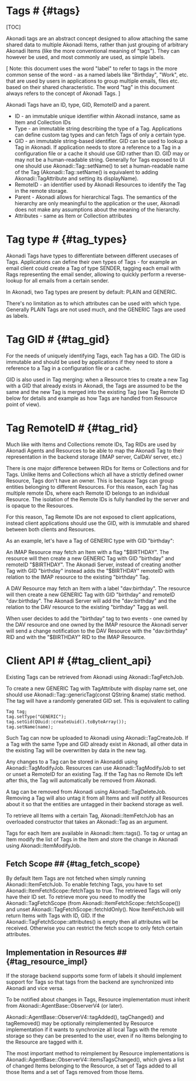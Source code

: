 # Tags # {#tags}

[TOC]

Akonadi tags are an abstract concept designed to allow attaching the same shared
data to multiple Akonadi Items, rather than just grouping of arbitrary Akonadi Items
(like the more conventional meaning of "tags"). They can however be used, and most
commonly are used, as simple labels.

[ Note: this document uses the word "label" to refer to tags in the more common sense
  of the word - as a named labels like "Birthday", "Work", etc. that are used by users
  in applications to group multiple emails, files etc. based on their shared characteristic.
  The word "tag" in this document always refers to the concept of Akonadi Tags. ]


Akonadi Tags have an ID, type, GID, RemoteID and a parent.

* ID - an immutable unique identifier within Akonadi instance, same as Item and Collection IDs
* Type - an immutable string describing the type of a Tag. Applications can define custom tag
  types and can fetch Tags of only a certain type.
* GID - an immutable string-based identifier. GID can be used to lookup a Tag in Akonadi. If
  application needs to store a reference to a Tag in a configuration file or a cache it should
  use GID rather than ID. GID may or may not be a human-readable string. Generally for Tags
  exposed to UI one should use Akonadi::Tag::setName() to set a human-readable name of the Tag
  (Akonadi::Tag::setName() is equivalent to adding Akonadi::TagAttribute and setting its displayName).
* RemoteID - an identifier used by Akonadi Resources to identify the Tag in the remote storage.
* Parent - Akonadi allows for hierarchical Tags. The semantics of the hierarchy are only meaningful
  to the application or the user, Akonadi does not make any assumptions about the meaning of the
  hierarchy.
* Attributes - same as Item or Collection attributes

# Tag type # {#tag_types} 

Akonadi Tags have types to differentiate between different usecases of Tags.
Applications can define their own types of Tags - for example an email client
could create a Tag of type SENDER, tagging each email with Rags representing
the email sender, allowing to quickly perform a reverse-lookup for all emails
from a certain sender.

In Akonadi, two Tag types are present by default: PLAIN and GENERIC.

There's no limitation as to which attributes can be used with which type. Generally
PLAIN Tags are not used much, and the GENERIC Tags are used as labels.


# Tag GID # {#tag_gid}

For the needs of uniquely identifying Tags, each Tag has a GID. The GID is immutable
and should be used by applications if they need to store a reference to a Tag in
a configuration file or a cache.

GID is also used in Tag merging: when a Resource tries to create a new Tag with a
GID that already exists in Akonadi, the Tags are assumed to be the same and the
new Tag is merged into the existing Tag (see Tag Remote ID below for details and
example as how Tags are handled from Resource point of view).



# Tag RemoteID # {#tag_rid}

Much like with Items and Collections remote IDs, Tag RIDs are used by Akonadi Agents
and Resources to be able to map the Akonadi Tag to their representation in the
backend storage (IMAP server, CalDAV server, etc.)

There is one major difference between RIDs for Items or Collections and for Tags.
Unlike Items and Collections which all have a strictly defined owner Resource,
Tags don't have an owner. This is because Tags can group entities belonging to
different Resources. For this reason, each Tag has multiple remote IDs, where
each Remote ID belongs to an individual Resource. The isolation of the Remote IDs
is fully handled by the server and is opaque to the Resources.

For this reason, Tag Remote IDs are not exposed to client applications, instead
client applications should use the GID, with is immutable and shared between
both clients and Resources.


As an example, let's have a Tag of GENERIC type with GID "birthday":

An IMAP Resource may fetch an Item with a flag "$BIRTHDAY". The resource will then
create a new GENERIC Tag with GID "birthday" and remoteID "$BIRTHDAY". The
Akonadi Server, instead of creating another Tag with GID "birthday" instead
adds the "$BIRTHDAY" remoteID with relation to the IMAP resource to the existing
"birthday" Tag.

A DAV Resource may fetch an Item with a label "dav:birthday". The resource will
then create a new GENERIC Tag with GID "birthday" and remoteID "dav:birthday".
The Akonadi Server will add the "dav:birthday" and the relation to the DAV resource
to the existing "birthday" Tagg as well.

When user decides to add the "birthday" tag to two  events - one owned by the DAV
resource and one owned by the IMAP resource the Akonadi server will send a change
notification to the DAV Resource with the "dav:birthday" RID and with the "$BIRTHDAY"
RID to the IMAP Resource.


# Client API # {#tag_client_api}

Existing Tags can be retrieved from Akonadi using Akonadi::TagFetchJob.

To create a new GENERIC Tag with TagAttribute with display name set, one should use
Akonadi::Tag::genericTag(const QString &name) static method. The tag will have a
randomly generated GID set. This is equivalent to
calling

~~~~~~~~~~~~~{.cpp}
Tag tag;
tag.setType("GENERIC");
tag.setGid(QUuid::createUuid().toByteArray());
tag.setName(name);
~~~~~~~~~~~~~


Such Tag can now be uploaded to Akonadi using Akonadi::TagCreateJob. If a Tag with
the same Type and GID already exist in Akonadi, all other data in the existing
Tag will be overwritten by data in the new tag.

Any changes to a Tag can be stored in Akonaddi using Akonadi::TagModifyJob. Resources
can use Akonadi::TagModifyJob to set or unset a RemoteID for an existing Tag. If the
Tag has no Remote IDs left after this, the Tag will automatically be removed from
Akonadi.

A tag can be removed from Akonadi using Akonadi::TagDeleteJob. Removing a Tag
will also untag it from all Items and will notify all Resources about it so
that the entities are untagged in their backend storage as well.

To retrieve all Items with a certain Tag, Akonadi::ItemFetchJob has an overloaded
constructor that takes an Akonadi::Tag as an argument.

Tags for each Item are available in Akonadi::Item::tags(). To tag or untag an Item
modify the list of Tags in the Item and store the change in Akonadi using
Akonadi::ItemModifyJob.


## Fetch Scope ## {#tag_fetch_scope}

By default Item Tags are not fetched when simply running Akonadi::ItemFetchJob. To
enable fetching Tags, you have to set Akonadi::ItemFetchScope::fetchTags to true.
The retrieved Tags will only have their ID set. To retrieve more you need to modify
the Akonadi::TagFetchScope (from Akonadi::ItemFetchScope::fetchScope()) and unset
Akonadi::TagFetchScope::fetchIdOnly(). Now ItemFetchJob will return Items with Tags
with ID, GID. If the Akonadi::TagFetchScope::attributes() is empty then all attributes
will be received. Otherwise you can restrict the fetch scope to only fetch certain
attributes.


## Implementation in Resources ## {#tag_resource_impl}

If the storage backend supports some form of labels it should implement support for Tags
so that tags from the backend are synchronized into Akonadi and vice versa.

To be notified about changes in Tags, Resource implementation must inherit from
Akonadi::AgentBase::ObserverV4 (or later). 

Akonadi::AgentBase::ObserverV4::tagAdded(), tagChanged() and tagRemoved() may be
optionally reimplemented by Resource implementation if it wants to synchronize
all local Tags with the remote storage so they can be presented to the user, even
if no Items belonging to the Resource are tagged with it.

The most important method to reimplement by Resource implementations is
Akonadi::AgentBase::ObserverV4::itemsTagsChanged(), which gives a list of changed
Items belonging to the Resource, a set of Tags added to all those Items and a set
of Tags removed from those Items.

